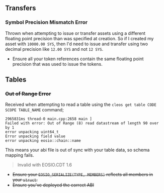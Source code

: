 ## Transfers

### Symbol Precision Mismatch Error

Thrown when attempting to issue or transfer assets using a different floating point precision than was specified at creation. So if I created my asset with `10000.00 SYS`, then I'd need to issue and transfer using two decimal precision like `12.00 SYS` and not `12 SYS`.

- Ensure all your token references contain the same floating point precision that was used to issue the tokens.

## Tables

### ~~Out of Range Error~~

Received when attempting to read a table using the `cleos get table CODE SCOPE TABLE_NAME` command;

```
2965831ms thread-0 main.cpp:2658 main ]
Failed with error: Out of Range (8) read datastream of length 90 over by 1
error unpacking uint64_t
Error unpacking field value
error unpacking eosio::chain::name
```

This means your abi file is out of sync with your table data, so schema mapping fails.

> Invalid with EOSIO.CDT 1.6

- ~~Ensure your `EOSIO_SERIALIZE(TYPE, MEMBERS)` reflects all members in your `struct`.~~
- ~~Ensure you've deployed the correct ABI~~
